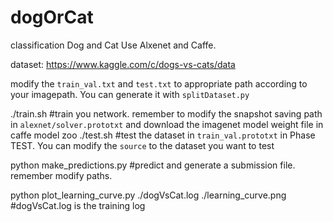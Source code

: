 # dogOrCat
classification Dog and Cat Use Alxenet and Caffe.

dataset: https://www.kaggle.com/c/dogs-vs-cats/data

modify the `train_val.txt` and `test.txt` to appropriate path according to your imagepath. You can generate it with `splitDataset.py`

./train.sh   #train you network. remember to modify the snapshot saving path in `alexnet/solver.prototxt` and download the imagenet model weight file in caffe model zoo
./test.sh     #test the dataset in `train_val.prototxt` in Phase TEST. You can modify the `source` to the dataset you want to test

python make_predictions.py  #predict and generate a submission file. remember modify paths.

python plot_learning_curve.py ./dogVsCat.log ./learning_curve.png  #dogVsCat.log is the training log

